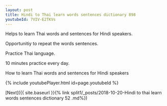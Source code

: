 ```yaml
---
layout: post
title: Hindi to Thai learn words sentences dictionary 898 
youtubeId: 7VIV-E2TKVs
---
```

 
 
Helps to learn Thai words and sentences for Hindi speakers.

Opportunitiy to repeat the words sentences. 

Practice Thai language. 
 
10 minutes practice every day. 
 
How to learn Thai words and sentences for Hindi speakers 
 
{% include youtubePlayer.html id=page.youtubeId %}
 
 
[Next]({{ site.baseurl }}{% link  split1/_posts/2018-10-20-Hindi to thai learn words sentences dictionary 52 .md%})
 
